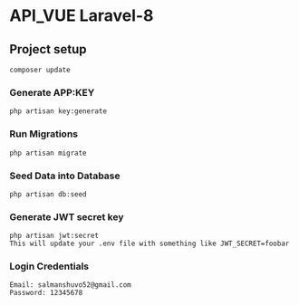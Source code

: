 # API_VUE Laravel-8

## Project setup
```
composer update
```

### Generate APP:KEY
```
php artisan key:generate
```

### Run Migrations
```
php artisan migrate
```

### Seed Data into Database
```
php artisan db:seed
```

### Generate JWT secret key
```
php artisan jwt:secret
This will update your .env file with something like JWT_SECRET=foobar
```

### Login Credentials
```
Email: salmanshuvo52@gmail.com
Password: 12345678
```
